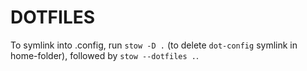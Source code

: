 # DOTFILES
To symlink into .config, run 
`stow -D .` (to delete `dot-config` symlink in home-folder), followed by `stow
--dotfiles .`.
